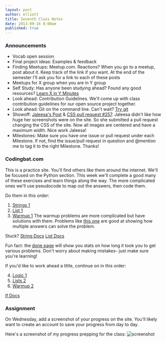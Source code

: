 ```yaml
---
layout: post
author: elliott
title: Seventh Class Notes
date: 2013-09-16 8:00am
published: true
---
```


### Announcements

* Vocab open session
* Final project ideas: Examples & feedback
* Finding Meetups: Meetup.com.  Reactions?  When you go to a meetup, post about it.  Keep track of the link if you want.  At the end of the semester I'll ask you for a link to each of these posts
* Meetups for X group when you are in Y group
* Self Study: Has anyone been studying ahead?  Found any good resources? [Learn X in Y Minutes](http://learnxinyminutes.com)
* Look ahead: Contribution Guidelines.  We'll come up with class contribution guidelines for our open source project together.
* Look ahead: Git on the command line.  Can't wait?  [Try git](http://try.github.io/)
* Showoff: [Jaleesa's Post](http://silshack.github.io/fall2013/post/2013/09/09/JaleesasTurtles.html) & [CSS pull request #257](https://github.com/silshack/fall2013/pull/257).  Jaleesa didn't like how huge her screenshots were on the site.  So she submitted a pull request changing the CSS of the site.  Now all images are centered and have a maximum width.  Nice work Jaleesa! 
* Milestones:  Make sure you have one issue or pull request under each Milestone.  If not, find the issue/pull request in question and @mention me to tag it to the right Milestone.  Thanks!

### Codingbat.com
This is a practice site.  You'll find others like them around the internet. We'll be focused on the Python section.  This week we'll complete a good many of these exercises and learn things along the way.  The more complicated ones we'll use pseudocode to map out the answers, then code them.

Do them in this order:

1. [Strings 1](http://codingbat.com/python/String-1)
2. [List 1](http://codingbat.com/python/List-1)
3. [Warmup 1](http://codingbat.com/python/Warmup-1)  The warmup problems are more complicated but have solutions with them.  Problems like [this one](http://codingbat.com/prob/p120546) are good at showing how multiple answers can solve the problem.

Stuck?  [String Docs](http://codingbat.com/doc/python-strings.html)
[List Docs](http://codingbat.com/doc/python-lists.html)

Fun fact: the [done page](http://codingbat.com/done) will show you stats on how long it took you to get various problems.  Don't worry about making mistakes- just make sure you're learning!

If you'd like to work ahead a little, continue on in this order:

4. [Logic 1](http://codingbat.com/python/Logic-1)
5. [Lists 2](http://codingbat.com/python/Logic-2)
6. [Warmup 2](http://codingbat.com/python/Warmup-2)

[If Docs](http://codingbat.com/doc/python-if-boolean.html)

### Assignment
On Wednesday, add a screenshot of your progress on the site.  You'll likely want to create an account to save your progress from day to day.

Here's a screenshot of my progress prepping for the class:
![screenshot](http://www.unc.edu/~eah13/codingbat.jpg)
